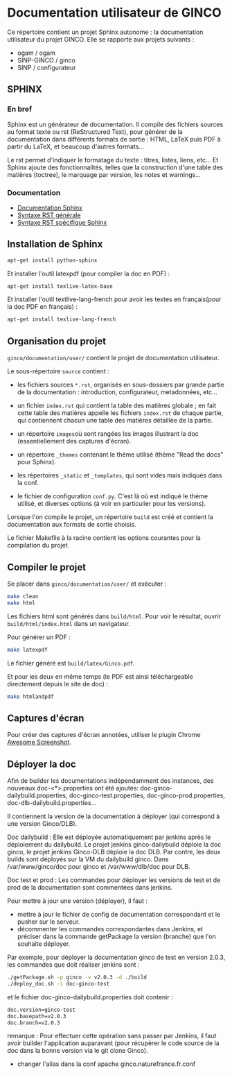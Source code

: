 # Documentation utilisateur de GINCO

Ce répertoire contient un projet Sphinx autonome : la documentation utilisateur du projet GINCO. Elle se rapporte aux 
 projets suivants : 
 
* ogam / ogam
* SINP-GINCO / ginco
* SINP / configurateur

## SPHINX

### En bref

Sphinx est un générateur de documentation. Il compile des fichiers sources au format texte ou rst
(ReStructured Text), pour générer de la documentation dans différents formats de sortie : HTML, LaTeX 
 puis PDF à partir du LaTeX, et beaucoup d'autres formats... 
 
Le rst permet d'indiquer le formatage du texte : titres, listes, liens, etc... 
Et Sphinx ajoute des fonctionnalités, telles que la construction d'une table des matières (toctree), 
le marquage par version, les notes et warnings... 

### Documentation

* [Documentation Sphinx](http://www.sphinx-doc.org/en/stable/)
* [Syntaxe RST générale](http://www.sphinx-doc.org/en/stable/rest.html)
* [Syntaxe RST spécifique Sphinx](http://www.sphinx-doc.org/en/stable/markup/index.html)

## Installation de Sphinx

```bash
apt-get install python-sphinx
```
Et installer l'outil latexpdf (pour compiler la doc en PDF) :

```bash
apt-get install texlive-latex-base
```

Et installer l'outil textlive-lang-french pour avoir les textes en français(pour la doc PDF en français) : 


```bash
apt-get install texlive-lang-french
```


## Organisation du projet

`ginco/documentation/user/` contient le projet de documentation utilisateur.

Le sous-répertoire `source` contient : 

* les fichiers sources `*.rst`, organisés en sous-dossiers par grande partie de la documentation : 
  introduction, configurateur, metadonnées, etc...
    
* un fichier `index.rst` qui contient la table des matières globale ; en fait cette table des matières 
  appelle les fichiers `index.rst` de chaque partie, qui contiennent chacun une table des matières 
  détaillée de la partie. 
  
* un répertoire `images`où sont rangées les images illustrant la doc (essentiellement des captures d'écran). 

* un répertoire `_themes` contenant le thème utilisé (thème "Read the docs" pour Sphinx). 

* les répertoires `_static` et  `_templates`, qui sont vides mais indiqués dans la conf. 

* le fichier de configuration `conf.py`. C'est là où est indiqué le thème utilisé, et diverses options 
  (à voir en particulier pour les versions). 
 
Lorsque l'on compile le projet, un répertoire `build` est créé et contient la documentation aux formats de sortie 
choisis.
  
Le fichier Makefile à la racine contient les options courantes pour la compilation du projet.

## Compiler le projet

Se placer dans `ginco/documentation/user/` et exécuter : 

```bash
make clean
make html
```
Les fichiers html sont générés dans `build/html`. Pour voir le résultat, ouvrir `build/html/index.html`
dans un navigateur. 

Pour générer un PDF : 

```bash
make latexpdf
```
Le fichier généré est `build/latex/Ginco.pdf`. 

Et pour les deux en même temps (le PDF est ainsi téléchargeable directement depuis le site de doc) :

```bash
make htmlandpdf
```

## Captures d'écran

Pour créer des captures d'écran annotées, utiliser le plugin Chrome 
[Awesome Screenshot](https://chrome.google.com/webstore/detail/awesome-screenshot-screen/nlipoenfbbikpbjkfpfillcgkoblgpmj?hl=fr&gl=FR). 

## Déployer la doc

Afin de builder les documentations indépendamment des instances, des nouveaux doc-<*>.properties ont été ajoutés: doc-ginco-dailybuild.properties, doc-ginco-test.properties, doc-ginco-prod.properties, doc-dlb-dailybuild.properties...

Il contiennent la version de la documentation à déployer (qui correspond à une version Ginco/DLB).

Doc dailybuild :
Elle est déployée automatiquement par jenkins après le déploiement du dailybuild.
Le projet jenkins ginco-dailybuild déploie la doc ginco, le projet jenkins Ginco-DLB déploie la doc DLB. Par contre, les deux builds sont déployés sur la VM du dailybuild ginco. Dans /var/www/ginco/doc pour ginco et /var/www/dlb/doc pour DLB.

Doc test et prod :
Les commandes pour déployer les versions de test et de prod de la documentation sont commentées dans jenkins.

Pour mettre à jour une version (déployer), il faut :
 - mettre à jour le fichier de config de documentation correspondant et le pusher sur le serveur.
 - décommenter les commandes correspondantes dans Jenkins, et préciser dans la commande getPackage la version (branche) que l'on souhaite déployer. 

Par exemple, pour déployer la documentation ginco de test en version 2.0.3, les commandes que doit réaliser jenkins sont :
```bash
./getPackage.sh -p ginco -v v2.0.3 -d ./build
./deploy_doc.sh -i doc-ginco-test
```
et le fichier doc-ginco-dailybuild.properties doit contenir :
```bash
doc.version=ginco-test
doc.basepath=v2.0.3
doc.branch=v2.0.3
```
remarque : Pour effectuer cette opération sans passer par Jenkins, il faut avoir builder l'application auparavant (pour récupérer le code source de la doc dans la bonne version via le git clone Ginco).

 - changer l'alias dans la conf apache ginco.naturefrance.fr.conf


